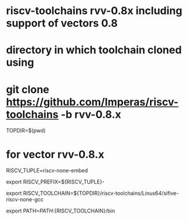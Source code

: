 # riscv-toolchains rvv-0.8x including support of vectors 0.8

# directory in which toolchain cloned using 
#   git clone https://github.com/Imperas/riscv-toolchains -b rvv-0.8.x
TOPDIR=$(pwd)

# for vector rvv-0.8.x
RISCV_TUPLE=riscv-none-embed

export RISCV_PREFIX=${RISCV_TUPLE}-

export RISCV_TOOLCHAIN=${TOPDIR}/riscv-toolchains/Linux64/sifive-riscv-none-gcc

export PATH=${PATH}:${RISCV_TOOLCHAIN}/bin
